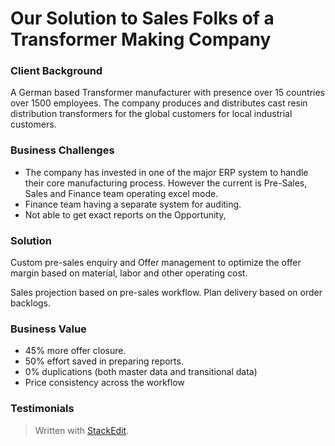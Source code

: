 
# Our Solution to Sales Folks of a Transformer Making Company

### Client Background
A German based Transformer manufacturer with presence over 15 countries over 1500 employees. The company produces and distributes cast resin distribution transformers for the global customers for local industrial customers. 
### Business Challenges

 - The company has invested in one of the major ERP system to handle their  core manufacturing process. However the current is Pre-Sales, Sales and Finance team operating excel mode. 
 - Finance team having a separate system for auditing. 
 - Not able to get exact reports on the Opportunity,

### Solution
Custom pre-sales enquiry and Offer management to optimize the offer margin based on material, labor and other operating cost.

Sales projection based on pre-sales workflow. Plan delivery based on order backlogs.

### Business Value
 - 45% more offer closure. 
 - 50% effort saved in preparing reports. 
 - 0% duplications (both master data and transitional data) 
 - Price consistency across the workflow

### Testimonials


> Written with [StackEdit](https://stackedit.io/).
<!--stackedit_data:
eyJoaXN0b3J5IjpbMTA5NDU3MjI0OCw2NTQwMjEzNDcsMjEyOD
I2MjQ3MywtMzc2MjQ4ODcwLC0yMDM3MjU1MjU3LC0xMjk3MTM4
NjgzXX0=
-->